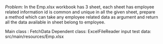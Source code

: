 *Problem:*
  In the Emp.xlsx workbook has 3 sheet, each sheet has employee related information id is common and unique in all the given sheet,
  prepare a method which can take any employee related data as argument and return all the data available in sheet belong to employee. 
 
Main class :  FetchData
Dependent class: ExcelFileReader 
input test data: src/main/resources/Emp.xlsx

